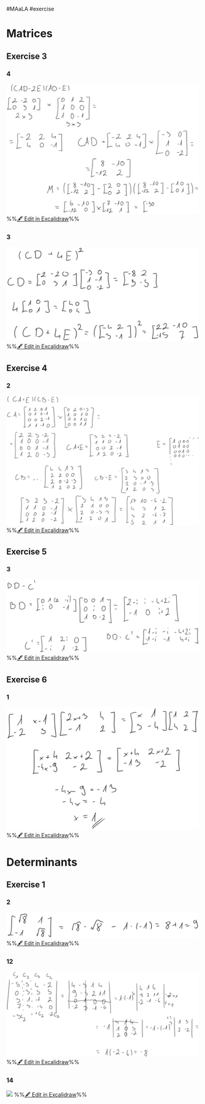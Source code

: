 #MAaLA #exercise 

# Matrices
## Exercise 3
### 4
![](attachments/Exercise%205%2017.04.2024%2017.04.2024%2008_22_21.excalidraw.svg)
%%[🖋 Edit in Excalidraw](attachments/Exercise%205%2017.04.2024%2017.04.2024%2008_22_21.excalidraw.md)%%

### 3
![](attachments/Exercise%205%2017.04.2024%2017.04.2024%2008_29_40.excalidraw.svg)
%%[🖋 Edit in Excalidraw](attachments/Exercise%205%2017.04.2024%2017.04.2024%2008_29_40.excalidraw.md)%%

## Exercise 4
### 2
![](attachments/Exercise%205%2017.04.2024%2017.04.2024%2008_34_49.excalidraw.svg)
%%[🖋 Edit in Excalidraw](attachments/Exercise%205%2017.04.2024%2017.04.2024%2008_34_49.excalidraw.md)%%

## Exercise 5
### 3
![](attachments/Exercise%205%2017.04.2024%2017.04.2024%2008_45_49.excalidraw.svg)
%%[🖋 Edit in Excalidraw](attachments/Exercise%205%2017.04.2024%2017.04.2024%2008_45_49.excalidraw.md)%%

## Exercise 6
### 1
![](attachments/Exercise%205%2017.04.2024%2017.04.2024%2008_51_50.excalidraw.svg)
%%[🖋 Edit in Excalidraw](attachments/Exercise%205%2017.04.2024%2017.04.2024%2008_51_50.excalidraw.md)%%

# Determinants
## Exercise 1
### 2
![](attachments/Exercise%205%2017.04.2024%2017.04.2024%2009_00_04.excalidraw.svg)
%%[🖋 Edit in Excalidraw](attachments/Exercise%205%2017.04.2024%2017.04.2024%2009_00_04.excalidraw.md)%%

### 12
![](attachments/Exercise%205%2017.04.2024%2017.04.2024%2009_01_40.excalidraw.svg)
%%[🖋 Edit in Excalidraw](attachments/Exercise%205%2017.04.2024%2017.04.2024%2009_01_40.excalidraw.md)%%

### 14
![](attachments/Exercise%205%2017.04.2024%2017.04.2024%2009_13_24.excalidraw.svg)
%%[🖋 Edit in Excalidraw](attachments/Exercise%205%2017.04.2024%2017.04.2024%2009_13_24.excalidraw.md)%%
